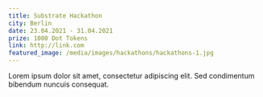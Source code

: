 ```yaml
---
title: Substrate Hackathon
city: Berlin
date: 23.04.2021 - 31.04.2021
prize: 1000 Dot Tokens
link: http://link.com
featured_image: /media/images/hackathons/hackathons-1.jpg
---
```


Lorem ipsum dolor sit amet, consectetur adipiscing elit. Sed condimentum bibendum nuncuis consequat.
